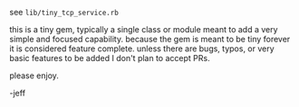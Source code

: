 see `lib/tiny_tcp_service.rb`

this is a tiny gem, typically a single class or module meant to add a very
simple and focused capability. because the gem is meant to be tiny forever it is
considered feature complete. unless there are bugs, typos, or very basic
features to be added I don't plan to accept PRs.

please enjoy.

-jeff


